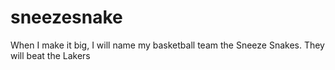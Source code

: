 # sneezesnake
When I make it big, I will name my basketball team the Sneeze Snakes.
They will beat the Lakers
